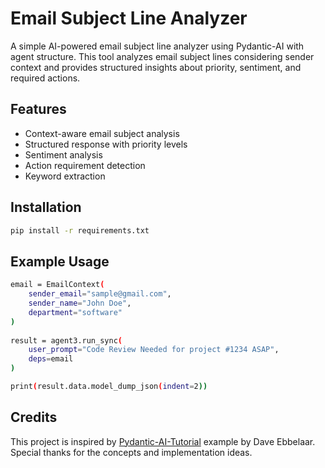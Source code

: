 # Email Subject Line Analyzer

A simple AI-powered email subject line analyzer using Pydantic-AI with agent structure. This tool analyzes email subject lines considering sender context and provides structured insights about priority, sentiment, and required actions.

## Features
- Context-aware email subject analysis
- Structured response with priority levels
- Sentiment analysis
- Action requirement detection
- Keyword extraction

## Installation
```bash
pip install -r requirements.txt
```

## Example Usage
```bash
email = EmailContext(
    sender_email="sample@gmail.com",
    sender_name="John Doe",
    department="software"
)
        
result = agent3.run_sync(
    user_prompt="Code Review Needed for project #1234 ASAP",
    deps=email
)

print(result.data.model_dump_json(indent=2))
```

## Credits
This project is inspired by [Pydantic-AI-Tutorial](https://github.com/daveebbelaar/pydantic-ai-tutorial) example by Dave Ebbelaar. Special thanks for the concepts and implementation ideas.
